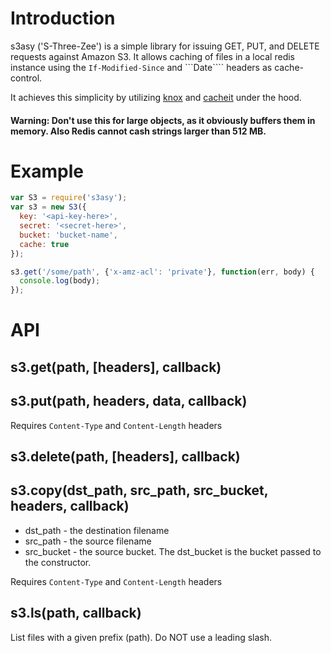 # Introduction

s3asy ('S-Three-Zee') is a simple library for issuing GET, PUT, and DELETE requests against Amazon S3. It allows caching of files  in a local redis instance using the ```If-Modified-Since``` and ```Date```` headers as cache-control.

It achieves this simplicity by utilizing [knox](https://github.com/LearnBoost/knox) and [cacheit](https://github.com/andrewjstone/cacheit) under the hood.

#### Warning: Don't use this for large objects, as it obviously buffers them in memory. Also Redis cannot cash strings larger than 512 MB.

# Example

```javascript
var S3 = require('s3asy');
var s3 = new S3({
  key: '<api-key-here>',
  secret: '<secret-here>',
  bucket: 'bucket-name',
  cache: true
});

s3.get('/some/path', {'x-amz-acl': 'private'}, function(err, body) {
  console.log(body);
});

```

# API

## s3.get(path, [headers], callback) 

## s3.put(path, headers, data, callback)
Requires ```Content-Type``` and ```Content-Length``` headers

## s3.delete(path, [headers], callback)

## s3.copy(dst_path, src_path, src_bucket, headers, callback)

 * dst_path - the destination filename
 * src_path - the source filename
 * src_bucket - the source bucket. The dst_bucket is the bucket passed to the constructor.

Requires ```Content-Type``` and ```Content-Length``` headers

## s3.ls(path, callback)

List files with a given prefix (path). Do NOT use a leading slash.
